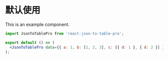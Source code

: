 # 默认使用

This is an example component.

```jsx
import JsonToTablePro from 'react-json-to-table-pro';

export default () => (
  <JsonToTablePro data={{ a: 1, b: [1, 2, 3], c: [{ d: 1 }, { d: 2 }] }} />
);
```
